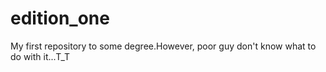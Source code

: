 # edition_one
My first repository to some degree.However, poor guy don't know what to do with it...T_T
